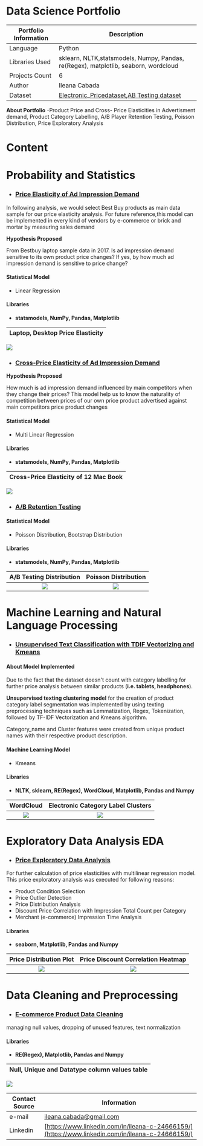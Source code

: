 # Data Science Portfolio

| Portfolio Information | Description |
| --- | --- |
|Language| Python|
|Libraries Used| sklearn, NLTK,statsmodels, Numpy, Pandas, re(Regex), matplotlib, seaborn, wordcloud|
|Projects Count| 6|
| Author | Ileana Cabada |
| Dataset | [Electronic_Pricedataset](https://www.kaggle.com/datafiniti/electronic-products-prices),[AB Testing dataset](https://www.datacamp.com/projects/184)|



**About Portfolio** -Product Price and Cross- Price Elasticities in Advertisment demand, Product Category Labelling, A/B Player Retention Testing, Poisson Distribution, Price Exploratory Analysis

# Content 
# Probability and Statistics #

- ### [Price Elasticity of Ad Impression Demand](https://github.com/ileanadatamania/Data-Science-Portfolio/blob/master/Price_Elasticityof_Demand.ipynb)
In following analysis, we would select Best Buy products as main data sample for our price elasticity analysis. For future reference,this model can be implemented in every kind of vendors by e-commerce or brick and mortar by measuring sales demand

 **Hypothesis Proposed**

From Bestbuy laptop sample data in 2017. Is ad impression demand sensitive to its own product price changes? If yes, by how much ad impression demand is sensitive to price change?
 
#### Statistical Model

- Linear Regression

 #### Libraries
 
- **statsmodels, NumPy, Pandas, Matplotlib**

Laptop, Desktop Price Elasticity     |
:-------------------------:|
![](https://github.com/ileanadatamania/images1/blob/master/CPE.png)


- ### [Cross-Price Elasticity of Ad Impression Demand](https://github.com/ileanadatamania/Data-Science-Portfolio/blob/master/Cross-Price_ONLY.ipynb)

 **Hypothesis Proposed**

 How much is ad impression demand influenced by main competitors when they change their prices?
 This model help us to know the naturality of competition between prices of our own price product advertised against main     competitors price product changes

#### Statistical Model

- Multi Linear Regression

 #### Libraries
 
- **statsmodels, NumPy, Pandas, Matplotlib**

Cross-Price Elasticity of 12 Mac Book     |
:-------------------------:|
![](https://github.com/ileanadatamania/images1/blob/master/CPE1.png)


- ### [A/B Retention Testing](https://github.com/ileanadatamania/Data-Science-Portfolio/blob/master/ABtesting_gamedesign.ipynb)


#### Statistical Model

- Poisson Distribution, Bootstrap Distribution

 #### Libraries
 
- **statsmodels, NumPy, Pandas, Matplotlib**


A/B Testing Distribution  |  Poisson Distribution
:-------------------------:|:-------------------------:
![](https://github.com/ileanadatamania/images1/blob/master/AB.png)  |  ![](https://github.com/ileanadatamania/images1/blob/master/Poisson.png)


# Machine Learning and Natural Language Processing #

- ### [Unsupervised Text Classification with TDIF Vectorizing and Kmeans](https://github.com/ileanadatamania/Data-Science-Portfolio/blob/master/Kmeans_TDIF_NLP_TextClustering.ipynb)
#### About Model Implemented
Due to the fact that the dataset doesn't count with category labelling for further price analysis between similar products (**i.e. tablets, headphones**).

**Unsupervised texting clustering model** for the creation of product category label segmentation was implemented by using texting preprocessing techniques such as Lemmatization, Regex, Tokenization, followed by TF-IDF Vectorization and Kmeans algorithm.

Category_name and Cluster features were created from unique product names with their respective product description. 

#### Machine Learning Model

- Kmeans

#### Libraries 

- **NLTK, sklearn, RE(Regex), WordCloud, Matplotlib, Pandas and Numpy**  


WordCloud       |  Electronic Category Label Clusters
:-------------------------:|:-------------------------:
![](https://github.com/ileanadatamania/images1/blob/master/wordcloud.png)  |  ![](https://github.com/ileanadatamania/images1/blob/master/clustword.png)

# Exploratory Data Analysis EDA #
 
- ### [Price Exploratory Data Analysis](https://github.com/ileanadatamania/Data-Science-Portfolio/blob/master/EDA_Price.ipynb)

For further calculation of price elasticities with multilinear regression model. This price exploratory analysis was executed for following reasons:

- Product Condition Selection
- Price Outlier Detection
- Price Distribution Analysis
- Discount Price Correlation with Impression Total Count per Category
- Merchant (e-commerce) Impression Time Analysis

#### Libraries 

- **seaborn, Matplotlib, Pandas and Numpy**  

Price Distribution Plot     | Price Discount Correlation Heatmap
:-------------------------:|:-------------------------:
![](https://github.com/ileanadatamania/images1/blob/master/distplot.png)  |  ![](https://github.com/ileanadatamania/images1/blob/master/heatmapdisc.png)


# Data Cleaning and Preprocessing #


 - ### [E-commerce Product Data Cleaning](https://github.com/ileanadatamania/Data-Science-Portfolio/blob/master/DataCleaning_price.ipynb) 
 managing null values, dropping of unused features, text normalization 

#### Libraries 
- **RE(Regex), Matplotlib, Pandas and Numpy**  

Null, Unique and Datatype column values table    |
:-------------------------:|
![](https://github.com/ileanadatamania/images1/blob/master/Null.png)

   
| Contact Source | Information |
| --- | --- |
| e-mail| ileana.cabada@gmail.com |
| Linkedin | [https://www.linkedin.com/in/ileana-c-24666159/](https://www.linkedin.com/in/ileana-c-24666159/) |

